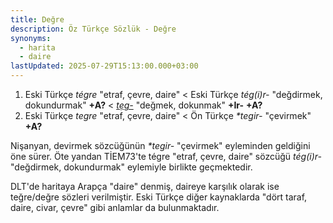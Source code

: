 ```yaml
---
title: Değre
description: Öz Türkçe Sözlük - Değre
synonyms:
  - harita
  - daire
lastUpdated: 2025-07-29T15:13:00.000+03:00
---
```

1. Eski Türkçe _tégre_ "etraf, çevre, daire" < Eski Türkçe _tég(i)r-_ "değdirmek, dokundurmak" **+A?** < _[tẹg-](/pt/tẹg-)_ "değmek, dokunmak" **+Ir-** **+A?**
2. Eski Türkçe _tegre_ "etraf, çevre, daire" < Ön Türkçe _\*tegir-_ "çevirmek" **+A?**

Nişanyan, devirmek sözcüğünün _\*tegir-_ "çevirmek" eyleminden geldiğini öne sürer. Öte yandan TİEM73'te tégre "etraf, çevre, daire" sözcüğü _tég(i)r-_ "değdirmek, dokundurmak" eylemiyle birlikte geçmektedir.

DLT'de haritaya Arapça "daire" denmiş, daireye karşılık olarak ise teğre/değre sözleri verilmiştir. Eski Türkçe diğer kaynaklarda "dört taraf, daire, civar, çevre" gibi anlamlar da bulunmaktadır.
